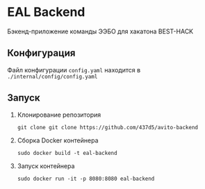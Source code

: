 # EAL Backend

Бэкенд-приложение команды ЭЭБО для хакатона BEST-HACK

## Конфигурация

Файл конфигурации `config.yaml` находится в `./internal/config/config.yaml`

## Запуск

1) Клонирование репозитория
    ```
    git clone git clone https://github.com/437d5/avito-backend
    ```
2) Сборка Docker контейнера
    ```
    sudo docker build -t eal-backend
    ```
3) Запуск контейнера
   ```
   sudo docker run -it -p 8080:8080 eal-backend
   ```
